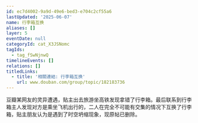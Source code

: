 ```yaml
---
id: ec7d4002-9a9d-49e6-bed3-e704c2cf55a6
lastUpdated: '2025-06-07'
name: 行李箱互换
aliases: []
layer: 5
eventDate: null
categoryId: cat_X3JSNomc
tagIds:
  - tag_fSwNjnwQ
timelineEvents: []
relations: []
titledLinks:
  - title: '相關連結: 行李箱互换'
    url: www.douban.com/group/topic/182183736
---
```

豆瓣某网友的灵异遭遇，贴主出去旅游坐高铁发现拿错了行李箱。最后联系到行李箱主人发现对方是乘坐飞机出行的，二人在完全不可能有交集的情况下互换了行李箱，贴主朋友认为是遇到了时空坍缩现象，现原帖已删除。
